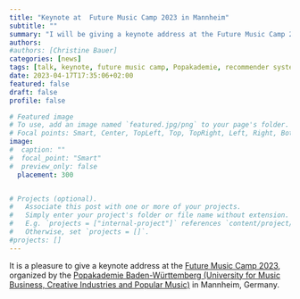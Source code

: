 ```yaml
---
title: "Keynote at  Future Music Camp 2023 in Mannheim"
subtitle: ""
summary: "I will be giving a keynote address at the Future Music Camp 2023 in Mannheim, Germany."
authors: 
#authors: [Christine Bauer]
categories: [news]
tags: [talk, keynote, future music camp, Popakademie, recommender systems, music, ethics, fairness, artificial intelligence]
date: 2023-04-17T17:35:06+02:00
featured: false
draft: false
profile: false

# Featured image
# To use, add an image named `featured.jpg/png` to your page's folder.
# Focal points: Smart, Center, TopLeft, Top, TopRight, Left, Right, BottomLeft, Bottom, BottomRight.
image:
#  caption: ""
#  focal_point: "Smart"
#  preview_only: false
  placement: 300


# Projects (optional).
#   Associate this post with one or more of your projects.
#   Simply enter your project's folder or file name without extension.
#   E.g. `projects = ["internal-project"]` references `content/project/deep-learning/index.md`.
#   Otherwise, set `projects = []`.
#projects: []
---
```


It is a pleasure to give a keynote address at the [Future Music Camp 2023](https://www.futuremusiccamp.de), organized by the [Popakademie Baden-Württemberg (University for Music Business, Creative Industries and Popular Music)](https://www.popakademie.de/en/) in Mannheim, Germany.